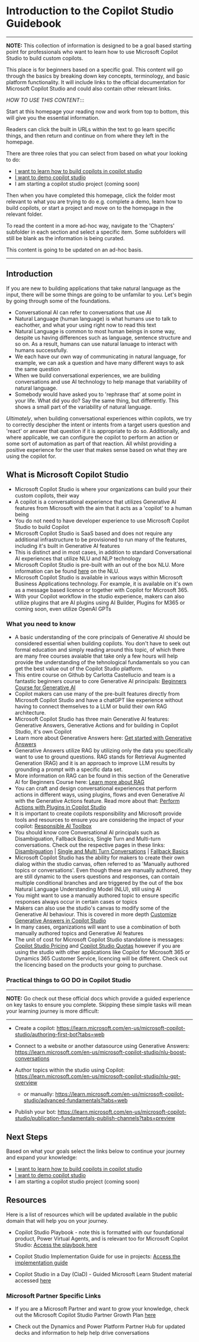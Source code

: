# Introduction to the Copilot Studio Guidebook
---
**NOTE:**
This collection of information is designed to be a goal based starting point for professionals who want to learn how to use Microsoft Copilot Studio to build custom copilots. 

This place is for beginners based on a specific goal. This content will go through the basics by breaking down key concepts, terminology, and basic platform functionality. It will include links to the official documentation for Microsoft Copilot Studio and could also contain other relevant links.

*HOW TO USE THIS CONTENT*::: 

Start at this homepage your reading now and work from top to bottom, this will give you the essential information. 

Readers can click the built in URLs within the text to go learn specific things, and then return and continue on from where they left in the homepage. 

There are three roles that you can select from based on what your looking to do:

* [I want to learn how to build copilots in copilot studio](https://github.com/sarahcritchley/copilotstudioguidebook/blob/main/I%20want%20learn%20how%20to%20build%20copilots/README.md)
* [I want to demo copilot studio](https://github.com/sarahcritchley/copilotstudioguidebook/blob/main/I%20want%20to%20demo%20copilot%20studio/README.md)
* I am starting a copilot studio project (coming soon)

Then when you have completed this homepage, click the folder most relevant to what you are trying to do e.g. complete a demo, learn how to build copilots, or start a project and move on to the homepage in the relevant folder.

To read the content in a more ad-hoc way, navigate to the 'Chapters' subfolder in each section and select a specific item. Some subfolders will still be blank as the information is being curated. 

This content is going to be updated on an ad-hoc basis.

---

## Introduction

If you are new to building applications that take natural language as the input, there will be some things are going to be unfamilar to you. Let's begin by going through some of the foundations.

* Conversational AI can refer to conversations that use AI
* Natural Language (human language) is what humans use to talk to eachother, and what your using right now to read this text
* Natural Language is common to most human beings in some way, despite us having differences such as language, sentence structure and so on. As a result, humans can use natural lanuage to interact with humans successfully.
* We each have our own way of communicating in natural language, for example, we can ask a question and have many different ways to ask the same question
* When we build conversational experiences, we are building conversations and use AI technology to help manage that variability of natural language.
* Somebody would have asked you to 'rephrase that' at some point in your life. What did you do? Say the same thing, but differently. This shows a small part of the variability of natural language.

*Ultimately*, when building conversational experiences within copilots, we try to correctly descipher the intent or intents from a target users question and 'react' or answer that question if it is appropriate to do so. Additionally, and where applicable, we can configure the copilot to perform an action or some sort of automation as part of that reaction. All whilst providing a positive experience for the user that makes sense based on what they are using the copilot for.

## What is Microsoft Copilot Studio 

* Microsoft Copilot Studio is where your organizations can build your their custom copilots, their way
* A copilot is a conversational experience that utilizes Generative AI features from Microsoft with the aim that it acts as a 'copilot' to a human being
* You do not need to have developer experience to use Microsoft Copilot Studio to build Copilot
* Microsoft Copilot Studio is SaaS based and does not require any additional infrastructure to be provisioned to run many of the features, including it's built in Generative AI features
* This is distinct and in most cases, in addition to standard Conversational AI experiences that utilize NLU and NLP technology 
* Microsoft Copilot Studio is pre-built with an out of the box NLU. More information can be found [here](https://learn.microsoft.com/en-us/microsoft-copilot-studio/nlu-gpt-quickstart) on the NLU.
* Microsoft Copilot Studio is available in various ways within Microsoft Business Applications technology. For example, it is available on it's own as a message based licence or together with Copilot for Microsoft 365.
* With your Copilot workflow in the studio experience, makers can also utilize plugins that are AI plugins using AI Builder, Plugins for M365 or coming soon, even utilize OpenAI GPTs

### What you need to know 

* A basic understanding of the core principals of Generative AI should be considered essential when building copilots. You don't have to seek out formal education and simply reading around this topic, of which there are many free courses avaiable that take only a few hours will help provide the understanding of the tehnological fundamentals so you can get the best value out of the Copilot Studio platform. 
* This entire course on Github by Carlotta Castellucio and team is a fantastic beginners course to core Generative AI principals: [Beginners Course for Generative AI](https://github.com/microsoft/generative-ai-for-beginners/tree/main/01-introduction-to-genai)
* Copilot makers can use many of the pre-built features directly from Microsoft Copilot Studio and have a chatGPT like experience without having to connect themselves to a LLM or build their own RAG architecture.
* Microsoft Copilot Studio has three main Generative AI features: Generative Answers, Generative Actions and for building in Copilot Studio, it's own Copilot
* Learn more about Generative Answers here: [Get started with Generative Answers](https://github.com/sarahcritchley/copilotstudioguidebook/blob/main/I%20want%20learn%20how%20to%20build%20copilots/Chapters/Get%20Started%20with%20Generative%20Answers.md)
* Generative Answers utilize RAG by utilizing only the data you specifically want to use to ground questions. RAG stands for Retrieval Augmented Generation (RAG) and it is an approach to improve LLM results by grounding a prompt with a specific data set. 
* More information on RAG can be found in this section of the Generative AI for Beginners Course here: [Learn more about RAG](https://github.com/microsoft/generative-ai-for-beginners/blob/main/02-exploring-and-comparing-different-llms/README.md)
* You can craft and design conversational experiences that perform actions in different ways, using plugins, flows and even Generative AI with the Generative Actions feature. Read more about that: [Perform Actions with Plugins in Copilot Studio](https://github.com/sarahcritchley/copilotstudioguidebook/blob/main/I%20want%20learn%20how%20to%20build%20copilots/Chapters/Copilot%20Studio%20Plugins.md)
* It is important to create copilots responsibility and Microsoft provide tools and resources to ensure you are considering the impact of your copilot: [Responsible AI Toolbox](https://responsibleaitoolbox.ai/)
* You should know core Conversational AI principals such as Disambiguation, Fallback Basics, Single Turn and Multi-turn conversations. Check out the respective pages in these links: [Disambiguation](https://github.com/sarahcritchley/copilotstudioguidebook/blob/main/I%20want%20learn%20how%20to%20build%20copilots/Chapters/Disambiguation%20Basics.md) | [Single and Multi Turn Conversations](https://github.com/sarahcritchley/copilotstudioguidebook/blob/main/I%20want%20learn%20how%20to%20build%20copilots/Chapters/Single%20and%20Multi-Turn%20Conversations.md) | [Fallback Basics](https://github.com/sarahcritchley/copilotstudioguidebook/blob/main/I%20want%20learn%20how%20to%20build%20copilots/Chapters/Fallback%20Basics.md)
* Microsoft Copilot Studio has the ability for makers to create their own dialog within the studio canvas, often referred to as 'Manually authored topics or conversations'. Even though these are manually authored, they are still dynamic to the users questions and responses, can contain multiple conditional branches and are triggered by the out of the box Natural Language Understanding Model (NLU), still using AI
* You might want to use a manually authored topic to ensure specific responses always occur in certain cases or topics
* Makers can also use the studio's canvas to modify some of the Generative AI behaviour. This is covered in more depth [Customize Generative Answers in Copilot Studio](https://github.com/sarahcritchley/copilotstudioguidebook/blob/main/I%20want%20learn%20how%20to%20build%20copilots/Chapters/Customize%20Generative%20Answers.md)
* In many cases, organizations will want to use a combination of both manually authored topics and Generative AI features
* The unit of cost for Microsoft Copilot Studio standalone is messages: [Copilot Studio Pricing](https://www.microsoft.com/en-us/microsoft-copilot/microsoft-copilot-studio#Pricing) and [Copilot Studio Quotas](https://learn.microsoft.com/en-us/microsoft-copilot-studio/requirements-quotas) however if you are using the studio with other applications like Copilot for Microsoft 365 or Dynamics 365 Customer Service, licencing will be different. Check out the licencing based on the products your going to purchase.

### Practical things to GO DO in Copilot Studio

---
**NOTE:**
Go check out these official docs which provide a guided experience on key tasks to ensure you complete. Skipping these simple tasks will mean your learning journey is more difficult:

---

* Create a copilot: https://learn.microsoft.com/en-us/microsoft-copilot-studio/authoring-first-bot?tabs=web

* Connect to a website or another datasource using Generative Answers: https://learn.microsoft.com/en-us/microsoft-copilot-studio/nlu-boost-conversations

* Author topics within the studio using Copilot: https://learn.microsoft.com/en-us/microsoft-copilot-studio/nlu-gpt-overview
    * or manually: https://learn.microsoft.com/en-us/microsoft-copilot-studio/advanced-fundamentals?tabs=web

* Publish your bot: https://learn.microsoft.com/en-us/microsoft-copilot-studio/publication-fundamentals-publish-channels?tabs=preview

## Next Steps

Based on what your goals select the links below to continue your journey and expand your knowledge:

* [I want to learn how to build copilots in copilot studio](https://github.com/sarahcritchley/copilotstudioguidebook/blob/main/I%20want%20learn%20how%20to%20build%20copilots/README.md)
* [I want to demo copilot studio](https://github.com/sarahcritchley/copilotstudioguidebook/blob/main/I%20want%20to%20demo%20copilot%20studio/README.md)
* I am starting a copilot studio project (coming soon)

## Resources
Here is a list of resources which will be updated available in the public domain that will help you on your journey.

* Copilot Studio Playbook - note this is formatted with our foundational product, Power Virtual Agents, and is relevant too for Microsoft Copilot Studio: [Access the playbook here](https://aka.ms/pvaplaybook) 

* Copilot Studio Implementation Guide for use in projects: [Access the implementation guide](https://aka.ms/copilotstudioimplementationguide) 

* Copilot Studio in a Day (CiaD) - Guided Microsoft Learn Student material accessed [here](https://learn.microsoft.com/en-us/training/paths/power-virtual-agents-workshop/)

### Microsoft Partner Specific Links 

* If you are a Microsoft Partner and want to grow your knowledge, check out the Microsoft Copilot Studio Partner Growth Plan [here](https://aka.ms/copilotstudio/partnergrowthplan)

* Check out the Dynamics and Power Platform Partner Hub for updated decks and information to help help drive conversations